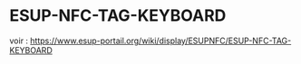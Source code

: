 ESUP-NFC-TAG-KEYBOARD
=====================

voir : https://www.esup-portail.org/wiki/display/ESUPNFC/ESUP-NFC-TAG-KEYBOARD
